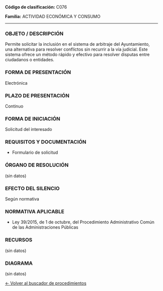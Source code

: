 
**Código de clasificación:** C076

**Familia:** ACTIVIDAD ECONÓMICA Y CONSUMO

---

### OBJETO / DESCRIPCIÓN

Permite solicitar la inclusión en el sistema de arbitraje del Ayuntamiento, una alternativa para resolver conflictos sin recurrir a la vía judicial. Este sistema ofrece un método rápido y efectivo para resolver disputas entre ciudadanos o entidades.

### FORMA DE PRESENTACIÓN

Electrónica

### PLAZO DE PRESENTACIÓN

Continuo

### FORMA DE INICIACIÓN

Solicitud del interesado

### REQUISITOS Y DOCUMENTACIÓN

- Formulario de solicitud

### ÓRGANO DE RESOLUCIÓN

(sin datos)

### EFECTO DEL SILENCIO

Según normativa

### NORMATIVA APLICABLE

- Ley 39/2015, de 1 de octubre, del Procedimiento Administrativo Común de las Administraciones Públicas

### RECURSOS

(sin datos)

### DIAGRAMA

(sin datos)

[← Volver al buscador de procedimientos](../buscador.md)